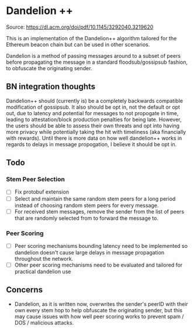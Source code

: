 # Dandelion ++

Source: https://dl.acm.org/doi/pdf/10.1145/3292040.3219620

This is an implementation of the Dandelion++ algorithm tailored for the Ethereum beacon chain but can be used in other scenarios.

Dandelion is a method of passing messages around to a subset of peers before propagating the message in a standard floodsub/gossipsub fashion, to obfuscate the originating sender.

## BN integration thoughts

Dandelion++ should (currently is) be a completely backwards compatible modification of gossipsub. It also should be opt in, not the default or opt out, due to latency and potential for messages to not propogate in time, leading to attestation/block production penalties for being late. However, the users should be able to assess their own threats and opt into having more privacy while potentially taking the hit with timeliness (aka financially with rewards). Until there is more data on how well dandelion++ works in regards to delays in message propogation, I believe it should be opt in. 

## Todo

### Stem Peer Selection

* [ ] Fix protobuf extension
* [ ] Select and maintain the same random stem peers for a long period instead of choosing random stem peers for every message.
* [ ] For received stem messages, remove the sender from the list of peers that are randomly selected from to forward the message to.

### Peer Scoring

* [ ] Peer scoring mechanisms bounding latency need to be implemented so dandelion doesn't cause large delays in message propagation throughout the network.
* [ ] Other peer scoring mechanisms need to be evaluated and tailored for practical dandelion use

## Concerns

* Dandelion, as it is written now, overwrites the sender's peerID with their own every stem hop to help obfuscate the originating sender, but this may cause issues with how well peer scoring works to prevent spam / DOS / malicious attacks.
